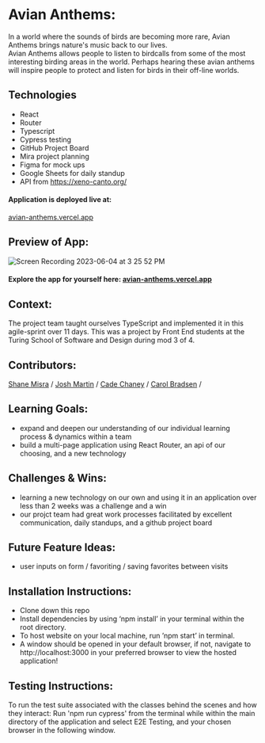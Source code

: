 # Avian Anthems:
[//]: <>
In a world where the sounds of birds are becoming more rare, Avian Anthems brings nature's music back to our lives.  
Avian Anthems allows people to listen to birdcalls from some of the most interesting birding areas in the world.
Perhaps hearing these avian anthems will inspire people to protect and listen for birds in their off-line worlds. 

## Technologies
- React
- Router
- Typescript
- Cypress testing
- GitHub Project Board
- Mira project planning 
- Figma for mock ups
- Google Sheets for daily standup
- API from https://xeno-canto.org/

#### Application is deployed live at:
[avian-anthems.vercel.app](https://avian-anthems.vercel.app)

## Preview of App:
[//]: <>
![Screen Recording 2023-06-04 at 3 25 52 PM](https://github.com/sdmisra/birdWords/assets/117617970/5f1c65ec-4536-4ae5-96ac-3a4c7757ac21)

#### Explore the app for yourself here: [avian-anthems.vercel.app](https://avian-anthems.vercel.app)


## Context:
[//]: <>
The project team taught ourselves TypeScript and implemented it in this agile-sprint over 11 days. 
This was a project by Front End students at the Turing School of Software and Design during mod 3 of 4.

## Contributors:
[//]: <>
[Shane Misra](https://github.com/sdmisra) /
[Josh Martin](https://github.com/jmartin777) /
[Cade Chaney](https://github.com/cadechaney) /
[Carol Bradsen](https://github.com/cbradsen) /

## Learning Goals:
[//]: <>
- expand and deepen our understanding of our individual learning process & dynamics within a team 
- build a multi-page application using React Router, an api of our choosing, and a new technology

## Challenges & Wins:
- learning a new technology on our own and using it in an application over less than 2 weeks was a challenge and a win
- our projct team had great work processes facilitated by excellent communication, daily standups, and a github project board

## Future Feature Ideas:
[//]: <>

- user inputs on form / favoriting / saving favorites between visits

## Installation Instructions:
[//]: <>

- Clone down this repo
- Install dependencies by using ‘npm install’ in your terminal within the root directory.
- To host website on your local machine, run ’npm start’ in terminal.
- A window should be opened in your default browser, if not, navigate to http://localhost:3000 in your preferred browser to view the hosted application!

## Testing Instructions:
[//]: <>

To run the test suite associated with the classes behind the scenes and how they interact: 
Run 'npm run cypress' from the terminal while within the main directory of the application and select E2E Testing, and your chosen browser in the following window.
